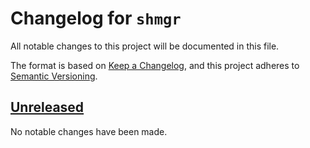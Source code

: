 # Changelog for `shmgr`

All notable changes to this project will be documented in this file.

The format is based on [Keep a Changelog], and this project adheres to
[Semantic Versioning].

[Keep a Changelog]: https://keepachangelog.com/en/1.0.0/
[Semantic Versioning]: https://semver.org/


## [Unreleased](https://github.com/bbugyi200/shmgr/compare/0.1.0...HEAD)

No notable changes have been made.
